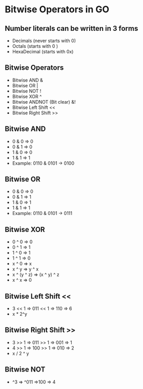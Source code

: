 # Bitwise Operators in GO

## Number literals can be written in 3 forms
  - Decimals (never starts with 0)
  - Octals  (starts with 0 )
  - HexaDecimal (starts with 0x)

## Bitwise Operators
  - Bitwise AND &
  - Bitwise OR |
  - Bitwise NOT !
  - Bitwise XOR ^
  - Bitwise ANDNOT (Bit clear) &!
  - Bitwise Left Shift <<
  - Bitwise Right Shift >>

## Bitwise AND
  - 0 & 0 => 0
  - 0 & 1 => 0
  - 1 & 0 => 0
  - 1 & 1 => 1
  - Example: 0110 & 0101 -> 0100

## Bitwise OR
  - 0 & 0 => 0
  - 0 & 1 => 1
  - 1 & 0 => 1
  - 1 & 1 => 1
  - Example: 0110 & 0101 -> 0111

## Bitwise XOR
  - 0 ^ 0 => 0
  - 0 ^ 1 => 1
  - 1 ^ 0 => 1
  - 1 ^ 1 => 0
  - x ^ 0 => x
  - x ^ y => y ^ x
  - x ^ (y ^ z) => (x ^ y) ^ z
  - x ^ x => 0

## Bitwise Left Shift <<
  - 3 << 1 => 011 << 1 => 110 => 6
  - x * 2^y  

## Bitwise Right Shift >>
  - 3 >> 1 => 011 >> 1 => 001 => 1
  - 4 >> 1 => 100 >> 1 => 010 => 2
  - x / 2 ^ y

## Bitwise NOT
  - ^3 => ^011 =>100 => 4
  